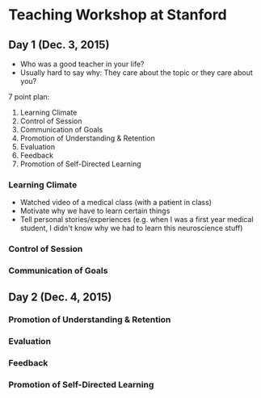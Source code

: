 # Teaching Workshop at Stanford

## Day 1 (Dec. 3, 2015)

* Who was a good teacher in your life? 
* Usually hard to say why: They care about the topic or they care about you?

7 point plan:

1. Learning Climate
2. Control of Session
3. Communication of Goals
4. Promotion of Understanding & Retention
5. Evaluation
6. Feedback
7. Promotion of Self-Directed Learning

### Learning Climate

* Watched video of a medical class (with a patient in class)
* Motivate why we have to learn certain things
* Tell personal stories/experiences (e.g. when I was a first year medical student, I didn't know why we had to learn this neuroscience stuff)

### Control of Session
### Communication of Goals

## Day 2 (Dec. 4, 2015)

### Promotion of Understanding & Retention
### Evaluation
### Feedback
### Promotion of Self-Directed Learning
